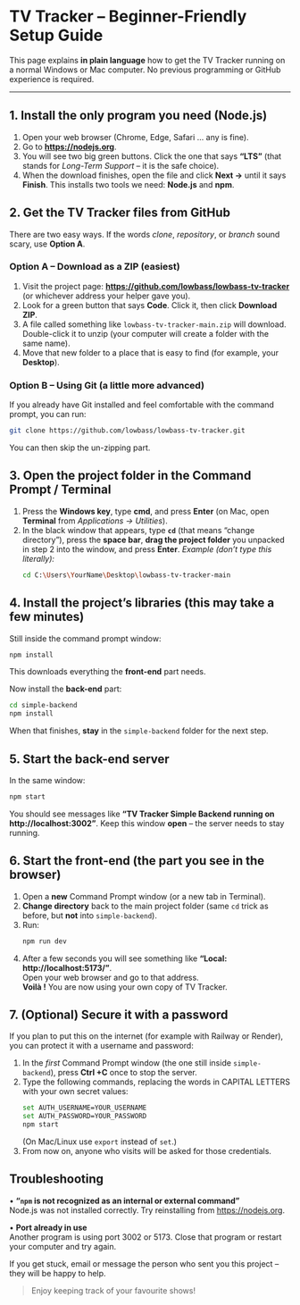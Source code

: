 # TV Tracker – Beginner-Friendly Setup Guide

This page explains **in plain language** how to get the TV Tracker running on a normal Windows or Mac computer. No previous programming or GitHub experience is required.

---

## 1. Install the only program you need (Node.js)

1. Open your web browser (Chrome, Edge, Safari … any is fine).
2. Go to **https://nodejs.org**.
3. You will see two big green buttons. Click the one that says **“LTS”** (that stands for *Long-Term Support* – it is the safe choice).
4. When the download finishes, open the file and click **Next →** until it says **Finish**. This installs two tools we need: **Node.js** and **npm**.

## 2. Get the TV Tracker files from GitHub

There are two easy ways. If the words *clone*, *repository*, or *branch* sound scary, use **Option A**.

### Option A – Download as a ZIP (easiest)

1. Visit the project page: **https://github.com/lowbass/lowbass-tv-tracker** (or whichever address your helper gave you).
2. Look for a green button that says **Code**. Click it, then click **Download ZIP**.
3. A file called something like `lowbass-tv-tracker-main.zip` will download. Double-click it to unzip (your computer will create a folder with the same name).
4. Move that new folder to a place that is easy to find (for example, your **Desktop**).

### Option B – Using Git (a little more advanced)
If you already have Git installed and feel comfortable with the command prompt, you can run:
```bash
git clone https://github.com/lowbass/lowbass-tv-tracker.git
```
You can then skip the un-zipping part.

## 3. Open the project folder in the Command Prompt / Terminal

1. Press the **Windows key**, type **cmd**, and press **Enter** (on Mac, open **Terminal** from *Applications → Utilities*).
2. In the black window that appears, type **`cd`** (that means “change directory”), press the **space bar**, **drag the project folder** you unpacked in step 2 into the window, and press **Enter**.
   *Example (don’t type this literally):*
   ```bash
   cd C:\Users\YourName\Desktop\lowbass-tv-tracker-main
   ```

## 4. Install the project’s libraries (this may take a few minutes)

Still inside the command prompt window:
```bash
npm install
```
This downloads everything the **front-end** part needs.

Now install the **back-end** part:
```bash
cd simple-backend
npm install
```
When that finishes, **stay** in the `simple-backend` folder for the next step.

## 5. Start the back-end server

In the same window:
```bash
npm start
```
You should see messages like **“TV Tracker Simple Backend running on http://localhost:3002”**. Keep this window **open** – the server needs to stay running.

## 6. Start the front-end (the part you see in the browser)

1. Open a **new** Command Prompt window (or a new tab in Terminal).
2. **Change directory** back to the main project folder (same `cd` trick as before, but **not** into `simple-backend`).
3. Run:
   ```bash
   npm run dev
   ```
4. After a few seconds you will see something like **“Local: http://localhost:5173/”**.  
   Open your web browser and go to that address.  
   **Voilà !** You are now using your own copy of TV Tracker.

## 7. (Optional) Secure it with a password

If you plan to put this on the internet (for example with Railway or Render), you can protect it with a username and password:
1. In the *first* Command Prompt window (the one still inside `simple-backend`), press **Ctrl +C** once to stop the server.
2. Type the following commands, replacing the words in CAPITAL LETTERS with your own secret values:
   ```bash
   set AUTH_USERNAME=YOUR_USERNAME
   set AUTH_PASSWORD=YOUR_PASSWORD
   npm start
   ```
   (On Mac/Linux use `export` instead of `set`.)
3. From now on, anyone who visits will be asked for those credentials.

## Troubleshooting

• **“`npm` is not recognized as an internal or external command”**  
  Node.js was not installed correctly. Try reinstalling from https://nodejs.org.

• **Port already in use**  
  Another program is using port 3002 or 5173. Close that program or restart your computer and try again.

If you get stuck, email or message the person who sent you this project – they will be happy to help.

> Enjoy keeping track of your favourite shows!